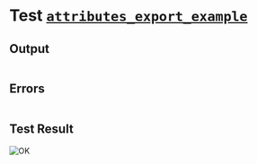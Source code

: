 # Test [`attributes_export_example`](../doc/attributes.md#L105)

## Output

```,plain
```

## Errors

```,plain
```

## Test Result

![OK](../doc/.test/attributes_export_example.png)
